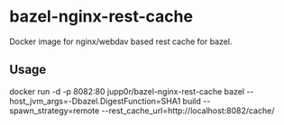 # bazel-nginx-rest-cache
Docker image for nginx/webdav based rest cache for bazel.

## Usage
docker run -d -p 8082:80 jupp0r/bazel-nginx-rest-cache
bazel --host_jvm_args=-Dbazel.DigestFunction=SHA1 build --spawn_strategy=remote --rest_cache_url=http://localhost:8082/cache/ <target>
